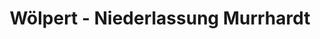 ---
title: "Wölpert - Niederlassung Murrhardt"
url: /murrhardt/woelpert-niederlassung-murrhardt/
shop: Baumarkt
---